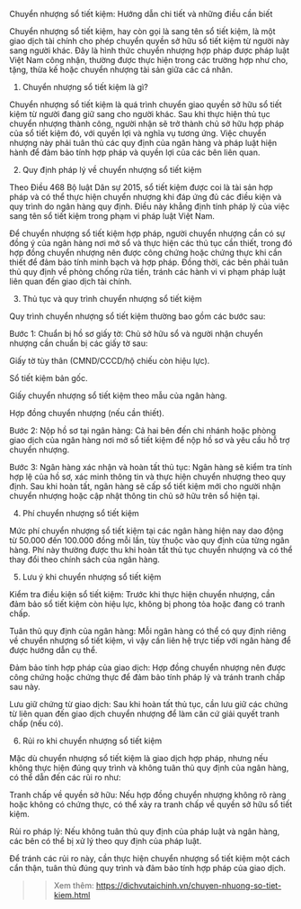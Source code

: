 Chuyển nhượng sổ tiết kiệm: Hướng dẫn chi tiết và những điều cần biết

Chuyển nhượng sổ tiết kiệm, hay còn gọi là sang tên sổ tiết kiệm, là một giao dịch tài chính cho phép chuyển quyền sở hữu sổ tiết kiệm từ người này sang người khác. Đây là hình thức chuyển nhượng hợp pháp được pháp luật Việt Nam công nhận, thường được thực hiện trong các trường hợp như cho, tặng, thừa kế hoặc chuyển nhượng tài sản giữa các cá nhân.

1. Chuyển nhượng sổ tiết kiệm là gì?

Chuyển nhượng sổ tiết kiệm là quá trình chuyển giao quyền sở hữu sổ tiết kiệm từ người đang giữ sang cho người khác. Sau khi thực hiện thủ tục chuyển nhượng thành công, người nhận sẽ trở thành chủ sở hữu hợp pháp của sổ tiết kiệm đó, với quyền lợi và nghĩa vụ tương ứng. Việc chuyển nhượng này phải tuân thủ các quy định của ngân hàng và pháp luật hiện hành để đảm bảo tính hợp pháp và quyền lợi của các bên liên quan.

2. Quy định pháp lý về chuyển nhượng sổ tiết kiệm

Theo Điều 468 Bộ luật Dân sự 2015, sổ tiết kiệm được coi là tài sản hợp pháp và có thể thực hiện chuyển nhượng khi đáp ứng đủ các điều kiện và quy trình do ngân hàng quy định. Điều này khẳng định tính pháp lý của việc sang tên sổ tiết kiệm trong phạm vi pháp luật Việt Nam.

Để chuyển nhượng sổ tiết kiệm hợp pháp, người chuyển nhượng cần có sự đồng ý của ngân hàng nơi mở sổ và thực hiện các thủ tục cần thiết, trong đó hợp đồng chuyển nhượng nên được công chứng hoặc chứng thực khi cần thiết để đảm bảo tính minh bạch và hợp pháp. Đồng thời, các bên phải tuân thủ quy định về phòng chống rửa tiền, tránh các hành vi vi phạm pháp luật liên quan đến giao dịch tài chính.

3. Thủ tục và quy trình chuyển nhượng sổ tiết kiệm

Quy trình chuyển nhượng sổ tiết kiệm thường bao gồm các bước sau:

Bước 1: Chuẩn bị hồ sơ giấy tờ: Chủ sở hữu sổ và người nhận chuyển nhượng cần chuẩn bị các giấy tờ sau:

Giấy tờ tùy thân (CMND/CCCD/hộ chiếu còn hiệu lực).

Sổ tiết kiệm bản gốc.

Giấy chuyển nhượng sổ tiết kiệm theo mẫu của ngân hàng.

Hợp đồng chuyển nhượng (nếu cần thiết).

Bước 2: Nộp hồ sơ tại ngân hàng: Cả hai bên đến chi nhánh hoặc phòng giao dịch của ngân hàng nơi mở sổ tiết kiệm để nộp hồ sơ và yêu cầu hỗ trợ chuyển nhượng.

Bước 3: Ngân hàng xác nhận và hoàn tất thủ tục: Ngân hàng sẽ kiểm tra tính hợp lệ của hồ sơ, xác minh thông tin và thực hiện chuyển nhượng theo quy định. Sau khi hoàn tất, ngân hàng sẽ cấp sổ tiết kiệm mới cho người nhận chuyển nhượng hoặc cập nhật thông tin chủ sở hữu trên sổ hiện tại.

4. Phí chuyển nhượng sổ tiết kiệm

Mức phí chuyển nhượng sổ tiết kiệm tại các ngân hàng hiện nay dao động từ 50.000 đến 100.000 đồng mỗi lần, tùy thuộc vào quy định của từng ngân hàng. Phí này thường được thu khi hoàn tất thủ tục chuyển nhượng và có thể thay đổi theo chính sách của ngân hàng.

5. Lưu ý khi chuyển nhượng sổ tiết kiệm

Kiểm tra điều kiện sổ tiết kiệm: Trước khi thực hiện chuyển nhượng, cần đảm bảo sổ tiết kiệm còn hiệu lực, không bị phong tỏa hoặc đang có tranh chấp.

Tuân thủ quy định của ngân hàng: Mỗi ngân hàng có thể có quy định riêng về chuyển nhượng sổ tiết kiệm, vì vậy cần liên hệ trực tiếp với ngân hàng để được hướng dẫn cụ thể.

Đảm bảo tính hợp pháp của giao dịch: Hợp đồng chuyển nhượng nên được công chứng hoặc chứng thực để đảm bảo tính pháp lý và tránh tranh chấp sau này.

Lưu giữ chứng từ giao dịch: Sau khi hoàn tất thủ tục, cần lưu giữ các chứng từ liên quan đến giao dịch chuyển nhượng để làm căn cứ giải quyết tranh chấp (nếu có).

6. Rủi ro khi chuyển nhượng sổ tiết kiệm

Mặc dù chuyển nhượng sổ tiết kiệm là giao dịch hợp pháp, nhưng nếu không thực hiện đúng quy trình và không tuân thủ quy định của ngân hàng, có thể dẫn đến các rủi ro như:

Tranh chấp về quyền sở hữu: Nếu hợp đồng chuyển nhượng không rõ ràng hoặc không có chứng thực, có thể xảy ra tranh chấp về quyền sở hữu sổ tiết kiệm.

Rủi ro pháp lý: Nếu không tuân thủ quy định của pháp luật và ngân hàng, các bên có thể bị xử lý theo quy định của pháp luật.

Để tránh các rủi ro này, cần thực hiện chuyển nhượng sổ tiết kiệm một cách cẩn thận, tuân thủ đúng quy trình và đảm bảo tính hợp pháp của giao dịch.

>>Xem thêm: https://dichvutaichinh.vn/chuyen-nhuong-so-tiet-kiem.html
